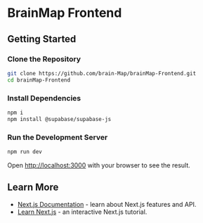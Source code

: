 # BrainMap Frontend

## Getting Started

### Clone the Repository

```bash
git clone https://github.com/brain-Map/brainMap-Frontend.git
cd brainMap-Frontend
```

### Install Dependencies

```bash
npm i
npm install @supabase/supabase-js
```

### Run the Development Server

```bash
npm run dev
```

Open [http://localhost:3000](http://localhost:3000) with your browser to see the result.

## Learn More

- [Next.js Documentation](https://nextjs.org/docs) - learn about Next.js features and API.
- [Learn Next.js](https://nextjs.org/learn) - an interactive Next.js tutorial.
